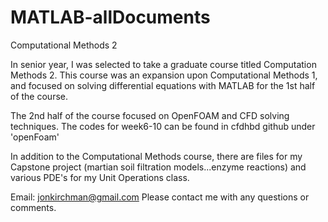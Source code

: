 # MATLAB-allDocuments
Computational Methods 2

In senior year, I was selected to take a graduate course titled Computation Methods 2. This course was an expansion upon Computational Methods 1, and focused on solving differential equations with MATLAB for the 1st half of the course. 

The 2nd half of the course focused on OpenFOAM and CFD solving techniques. The codes for week6-10 can be found in cfdhbd github under 'openFoam'

In addition to the Computational Methods course, there are files for my Capstone project (martian soil filtration models...enzyme reactions) and various PDE's for my Unit Operations class. 

Email: jonkirchman@gmail.com 
Please contact me with any questions or comments. 
